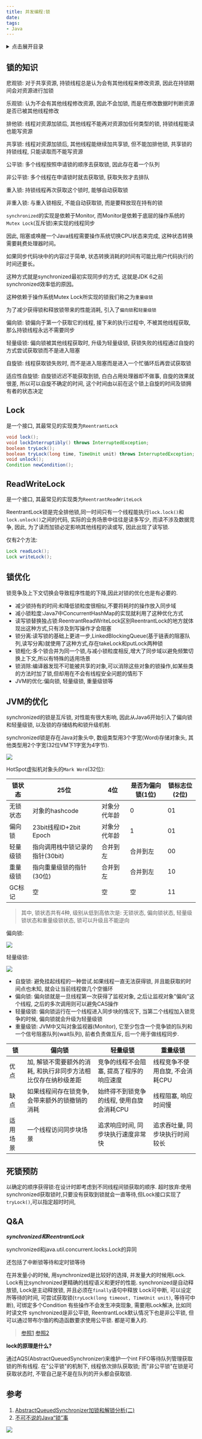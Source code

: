 ```yaml
---
title: 并发编程:锁
date:
tags:
- Java
---
```

<details>
<summary>点击展开目录</summary>
<!-- TOC -->

- [锁的知识](#锁的知识)
- [Lock](#lock)
- [ReadWriteLock](#readwritelock)
- [锁优化](#锁优化)
- [JVM的优化](#jvm的优化)
- [死锁预防](#死锁预防)
- [Q&A](#qa)
- [参考](#参考)

<!-- /TOC -->
</details>

## 锁的知识

悲观锁: 对于共享资源, 持锁线程总是认为会有其他线程来修改资源, 因此在持锁期间会对资源进行加锁

乐观锁: 认为不会有其他线程修改资源, 因此不会加锁, 而是在修改数据时判断资源是否已被其他线程修改


排他锁: 线程对资源加锁后, 其他线程不能再对资源加任何类型的锁, 持锁线程能读也能写资源

共享锁: 线程对资源加锁后, 其他线程能继续加共享锁, 但不能加排他锁, 共享锁的持锁线程, 只能读取而不能写资源


公平锁: 多个线程按照申请锁的顺序去获取锁, 因此存在着一个队列

非公平锁: 多个线程在申请锁时就去获取锁, 获取失败才去排队


重入锁: 持锁线程再次获取这个锁时, 能够自动获取锁

非重入锁: 与重入锁相反, 不能自动获取锁, 而是要释放现在持有的锁


`synchronized`的实现是依赖于Monitor, 而Monitor是依赖于底层的操作系统的`Mutex Lock`(互斥锁)来实现的线程同步

因此, 阻塞或唤醒一个Java线程需要操作系统切换CPU状态来完成, 这种状态转换需要耗费处理器时间。

如果同步代码块中的内容过于简单, 状态转换消耗的时间有可能比用户代码执行的时间还要长。

这种方式就是synchronized最初实现同步的方式, 这就是JDK 6之前synchronized效率低的原因。

这种依赖于操作系统Mutex Lock所实现的锁我们称之为`重量级锁`

为了减少获得锁和释放锁带来的性能消耗, 引入了`偏向锁`和`轻量级锁`

偏向锁: 锁偏向于第一个获取它的线程, 接下来的执行过程中, 不被其他线程获取, 那么持锁线程永远不需要同步

轻量级锁: 偏向锁被其他线程获取时, 升级为轻量级锁, 获锁失败的线程通过自旋的方式尝试获取锁而不是进入阻塞


自旋锁: 线程获取锁失败时, 而不是进入阻塞而是进入一个忙循环后再尝试获取锁

适应性自旋锁: 自旋锁迟迟不能获取到锁, 白白占用处理器却不做事, 自旋的效果就很差, 所以可以自旋不确定的时间, 这个时间由以前在这个锁上自旋的时间及锁拥有者的状态决定

## Lock

是一个接口, 其最常见的实现类为`ReentrantLock`

```Java
void lock();
void lockInterruptibly() throws InterruptedException;
boolean tryLock();
boolean tryLock(long time, TimeUnit unit) throws InterruptedException;
void unlock();
Condition newCondition();
```

## ReadWriteLock

是一个接口, 其最常见的实现类为`ReentrantReadWriteLock`

ReentrantLock锁是完全排他锁,同一时间只有一个线程能执行`lock.lock()`和`lock.unlock()`之间的代码, 实际的业务场景中往往是读多写少, 而读不涉及数据竞争,
因此, 为了读而加锁必定影响其他线程的读或写, 因此出现了读写锁.

仅有2个方法:
```Java
Lock readLock();
Lock writeLock();
```

## 锁优化

锁竞争及上下文切换会导致程序性能的下降,因此对锁的优化也是有必要的.

* 减少锁持有的时间:和降低锁粒度很相似,不要将耗时的操作放入同步域
* 减小锁粒度:Java7中ConcurrentHashMap的实现就利用了这种优化方式
* 读写锁替换独占锁:ReentrantReadWriteLock区别ReentrantLock的地方就体现出这种方式,只有涉及到写操作才会阻塞
* 锁分离:读写锁的基础上更进一步,LinkedBlockingQueue(基于链表的阻塞队列,读写分离)就使用了这种方式,存在takeLock和putLock两种锁
* 锁粗化:多个锁合并为同一个锁,与减小锁粒度相反,增大了同步域以避免频繁切换上下文,所以有特殊的适用场景
* 锁消除:编译器发现不可能被共享的对象,可以消除这些对象的锁操作,如某些类的方法时加了锁,但却用在不会有线程安全问题的情形下
* JVM的优化:偏向锁, 轻量级锁, 重量级锁等

## JVM的优化

synchronized的锁是互斥锁, 对性能有很大影响, 因此从Java6开始引入了偏向锁和轻量级锁, 以及锁的存储结构和锁升级机制.

synchronized锁是存在Java对象头中, 数组类型用3个字宽(Word)存储对象头, 其他类型用2个字宽(32位VM下1字宽为4字节).

![](https://gitee.com/LuVx/img/raw/master/obj_head.png)

HotSpot虚拟机对象头的`Mark Word`(32位):

| 锁状态   | 25位                            | 4位          | 是否为偏向锁(1位) | 锁标志位(2位) |
| -------- | ------------------------------- | ------------ | ----------------- | ------------- |
| 无锁状态 | 对象的hashcode                  | 对象分代年龄 | 0                 | 01            |
| 偏向锁   | 23bit线程ID+2bit Epoch          | 对象分代年龄 | 1                 | 01            |
| 轻量级锁 | 指向调用栈中锁记录的指针(30bit) | 合并到左     | 合并到左          | 00            |
| 重量级锁 | 指向重量级锁的指针(30位)        | 合并到左     | 合并到左          | 10            |
| GC标记   | 空                              | 空           | 空                | 11            |

> 其中, 锁状态共有4种, 级别从低到高依次是: 无锁状态, 偏向锁状态, 轻量级锁状态和重量级锁状态, 锁可以升级且不能逆向

偏向锁:

![](https://gitee.com/LuVx/img/raw/master/偏向锁.png)

轻量级锁:

![](https://gitee.com/LuVx/img/raw/master/轻量级锁.png)

* 自旋锁: 避免挂起线程的一种尝试.如果线程一直无法获得锁, 并且能获取的时间点也未知, 就会让当前线程做几个空循环
* 偏向锁: 偏向锁就是一旦线程第一次获得了监视对象, 之后让监视对象"偏向"这个线程, 之后的多次调用则可以避免CAS操作
* 轻量级锁: 偏向锁运行在一个线程进入同步块的情况下, 当第二个线程加入锁竞争的时候, 偏向锁就会升级为轻量级锁
* 重量级锁: JVM中又叫对象监视器(Monitor), 它至少包含一个竞争锁的队列和一个信号阻塞队列(wait队列), 前者负责做互斥, 后一个用于做线程同步.

| 锁       | 偏向锁                                                       | 轻量级锁                                 | 重量级锁                       |
| -------- | ------------------------------------------------------------ | ---------------------------------------- | ------------------------------ |
| 优点     | 加, 解锁不需要额外的消耗, 和执行非同步方法相比仅存在纳秒级差距 | 竞争的线程不会阻塞, 提高了程序的响应速度  | 线程竞争不使用自旋, 不会消耗CPU |
| 缺点     | 如果线程间存在锁竞争, 会带来额外的锁撤销的消耗                | 始终得不到锁竞争的线程, 使用自旋会消耗CPU | 线程阻塞, 响应时间慢            |
| 适用场景 | 一个线程访问同步块场景                                       | 追求响应时间, 同步块执行速度非常快        | 追求吞吐量, 同步块执行时间较长  |

## 死锁预防

以确定的顺序获得锁:在设计时即考虑到不同线程间锁获取的顺序.
超时放弃:使用synchronized获取锁时,只要没有获取到锁就会一直等待,但Lock接口实现了`tryLock()`,可以指定超时时间,

## Q&A

***synchronized和ReentrantLock***

synchronized和java.util.concurrent.locks.Lock的异同

还包括了中断锁等待和定时锁等待

在并发量小的时候, 用synchronized是比较好的选择, 并发量大的时候用Lock.
Lock有比synchronized更精确的线程语义和更好的性能.
synchronized是自动释放锁, Lock是主动释放锁, 并且必须在`finally`语句中释放
Lock可中断, 可以设定所等待的时间, 可尝试获取锁(`tryLock(long timeout, TimeUnit unit)`, 等待可中断), 可绑定多个Condition
有些操作不会发生冲突现象, 需要用Lock解决, 比如同时读文件
synchronized是非公平锁, ReentrantLock默认情况下也是非公平锁, 但可以通过带布尔值的构造函数要求使用公平锁.
都是可重入的.

> [参照1](http://blog.csdn.net/maoyeqiu/article/details/46661719)
> [参照2](https://blog.csdn.net/zheng548/article/details/54426947)

**lock的原理是什么?**

通过AQS(AbstractQueuedSynchronizer)来维护一个int
FIFO等待队列管理获取锁的所有线程.
在"公平锁"的机制下, 线程依次排队获取锁; 而"非公平锁"在锁是可获取状态时, 不管自己是不是在队列的开头都会获取锁.

## 参考

1. [AbstractQueuedSynchronizer加锁和解锁分析(二)](http://suo.iteye.com/blog/1329460)
2. [不可不说的Java“锁”事](https://tech.meituan.com/2018/11/15/java-lock.html)

[![](https://static.segmentfault.com/v-5b1df2a7/global/img/creativecommons-cc.svg)](https://creativecommons.org/licenses/by-nc-nd/4.0/)